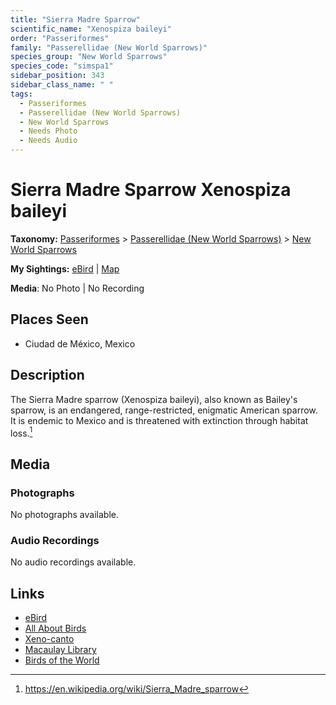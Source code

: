 ```yaml
---
title: "Sierra Madre Sparrow"
scientific_name: "Xenospiza baileyi"
order: "Passeriformes"
family: "Passerellidae (New World Sparrows)"
species_group: "New World Sparrows"
species_code: "simspa1"
sidebar_position: 343
sidebar_class_name: " "
tags: 
  - Passeriformes
  - Passerellidae (New World Sparrows)
  - New World Sparrows
  - Needs Photo
  - Needs Audio
---
```


# Sierra Madre Sparrow <span className='sci_name'>Xenospiza baileyi</span>

**Taxonomy:** [Passeriformes](/tags/passeriformes) > [Passerellidae (New World Sparrows)](/tags/passerellidae-new-world-sparrows) > [New World Sparrows](/tags/new-world-sparrows)

**My Sightings:** [eBird](https://ebird.org/lifelist?r=world&time=life&spp=simspa1) | [Map](/map?species_code=simspa1)

**Media**: No Photo | No Recording

## Places Seen

* Ciudad de México, Mexico

## Description
The Sierra Madre sparrow (Xenospiza baileyi), also known as Bailey's sparrow, is an endangered, range-restricted, enigmatic American sparrow.  It is endemic to Mexico and is threatened with extinction through habitat loss.[^1]

[^1]: https://en.wikipedia.org/wiki/Sierra_Madre_sparrow

## Media
### Photographs
No photographs available.

### Audio Recordings
No audio recordings available.

## Links
* [eBird](https://ebird.org/species/simspa1) 
* [All About Birds](https://www.allaboutbirds.org/guide/simspa1) 
* [Xeno-canto](https://www.xeno-canto.org/species/xenospiza-baileyi) 
* [Macaulay Library](https://search.macaulaylibrary.org/catalog?taxonCode=simspa1&sort=rating_rank_desc)
* [Birds of the World](https://birdsoftheworld.org/bow/species/simspa1)
